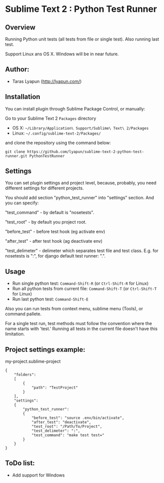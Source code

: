 Sublime Text 2 : Python Test Runner
===================================

Overview
--------
Running Python unit tests (all tests from file or single test). Also running last test.

Support Linux ans OS X. Windows will be in near future.

Author:
-------
* Taras Lyapun (http://lyapun.com/)

Installation
------------

You can install plugin through Sublime Package Control, or manually:


Go to your Sublime Text 2 `Packages` directory

 - OS X: `~/Library/Application\ Support/Sublime\ Text\ 2/Packages`
 - Linux: `~/.config/sublime-text-2/Packages/`

and clone the repository using the command below:

``` shell
git clone https://github.com/lyapun/sublime-text-2-python-test-runner.git PythonTestRunner
```

Settings
--------

You can set plugin settings and project level, because, probably, you need different settings for different projects.

You should add section "python_test_runner" into "settings" section.
 And you can specify:

"test_command" - by default is "nosetests".

"test_root" - by default you project root.

"before_test" - before test hook (eg activate env)

"after_test" - after test hook (ag deactivate env)

"test_delimeter" - delimeter which separates test file and test class. E.g. for nosetests is ":", for django default test runner: ".".

Usage
-----

- Run single python test: `Command-Shift-R` (or `Ctrl-Shift-R` for Linux)
- Run all python tests from current file: `Command-Shift-T` (or `Ctrl-Shift-T` for Linux)
- Run last python test: `Command-Shift-E`

Also you can run tests from context menu, sublime menu (Tools), or command pallete.

For a single test run, test methods must follow the convention where the name starts with 'test.' Running all tests in the current file doesn't have this limitation.

Project settings example:
-------------------------

 my-project.sublime-project

	{
		"folders":
		[
			{
				"path": "TestProject"
			}
		],
    	"settings": 
    	{   
        	"python_test_runner": 
        	{
            	"before_test": "source .env/bin/activate",
            	"after_test": "deactivate",
            	"test_root": "/Path/To/Project",
            	"test_delimeter": ":",
            	"test_command": "make test test="
        	}
    	}
	}
	
ToDo list:
----------
- Add support for Windows
